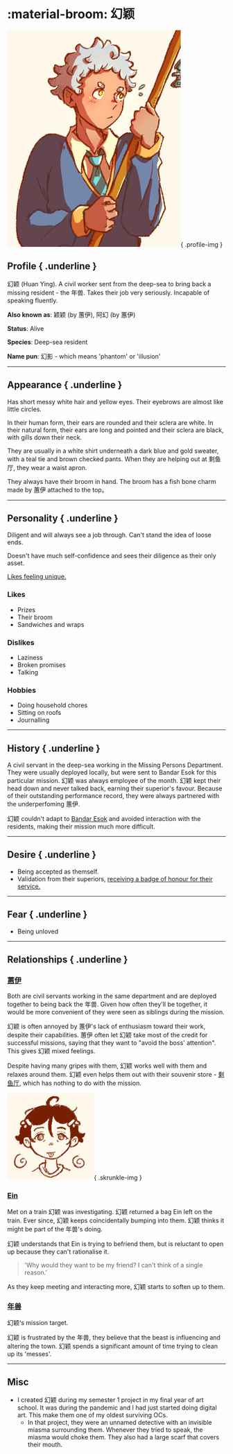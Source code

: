 :material-broom: 幻颖
========================

![huanying looking away and holding broom](../../../media/huanying-full.jpg){ .profile-img }


## Profile { .underline }

幻颖 (Huan Ying). A civil worker sent from the deep-sea to bring back a missing resident - the 年兽. Takes their job very seriously. Incapable of speaking fluently.

**Also known as**: 颖颖 (by 蕙伊), 阿幻 (by 蕙伊)

**Status**: Alive

**Species**: Deep-sea resident

**Name pun**: 幻影 - which means 'phantom' or 'illusion'

---

## Appearance { .underline }

Has short messy white hair and yellow eyes. Their eyebrows are almost like little circles. 

In their human form, their ears are rounded and their sclera are white. In their natural form, their ears are long and pointed and their sclera are black, with gills down their neck.

They are usually in a white shirt underneath a dark blue and gold sweater, with a teal tie and brown checked pants. When they are helping out at 剩鱼厅, they wear a waist apron.

They always have their broom in hand. The broom has a fish bone charm made by 蕙伊 attached to the top。

---

## Personality { .underline }

Diligent and will always see a job through. Can't stand the idea of loose ends. 

Doesn't have much self-confidence and sees their diligence as their only asset.

[Likes feeling unique.](../Snippets/restoran-laut-brainstorm.md#%E5%B9%BB%E9%A2%96%20and%20%E8%95%99%E4%BC%8A)

### Likes

- Prizes
- Their broom
- Sandwiches and wraps

### Dislikes

- Laziness
- Broken promises
- Talking

### Hobbies

- Doing household chores
- Sitting on roofs
- Journalling

---

## History { .underline }

A civil servant in the deep-sea working in the Missing Persons Department. They were usually deployed locally, but were sent to Bandar Esok for this particular mission. 幻颖 was always employee of the month. 幻颖 kept their head down and never talked back, earning their superior's favour.  Because of their outstanding performance record, they were always partnered with the underperfoming 蕙伊. 

幻颖 couldn't adapt to [Bandar Esok](../Locations/bandar-esok.md) and avoided interaction with the residents, making their mission much more difficult.

---

## Desire { .underline }

- Being accepted as themself.
- Validation from their superiors, [receiving a badge of honour for their service.](../../ideas/failure/prizes.md)

---

## Fear { .underline }

- Being unloved

---

## Relationships { .underline }

### [蕙伊](1hui-yi.md)

Both are civil servants working in the same department and are deployed together to being back the 年兽. Given how often they'll be together, it would be more convenient of they were seen as siblings during the mission.

幻颖 is often annoyed by 蕙伊's lack of enthusiasm toward their work, despite their capabilities. 蕙伊 often let 幻颖 take most of the credit for successful missions, saying that they want to "avoid the boss' attention". This gives 幻颖 mixed feelings.

Despite having many gripes with them, 幻颖 works well with them and relaxes around them. 幻颖 even helps them out with their souvenir store - [剩鱼厅](../Locations/souvenir-shop.md), which has nothing to do with the mission.


![ein-chibi](../../../media/ein-skrunkle.jpg){ .skrunkle-img }


### [Ein](1ein.md)

Met on a train 幻颖 was investigating. 幻颖 returned a bag Ein left on the train. Ever since, 幻颖 keeps coincidentally bumping into them. 幻颖 thinks it might be part of the 年兽's doing.

幻颖 understands that Ein is trying to befriend them, but is reluctant to open up because they can't rationalise it.
> 'Why would they want to be my friend? I can't think of a single reason.'

As they keep meeting and interacting more, 幻颖 starts to soften up to them.

### [年兽](beast.md)

幻颖‘s mission target.

幻颖 is frustrated by the 年兽, they believe that the beast is influencing and altering the town. 幻颖 spends a significant amount of time trying to clean up its 'messes'.

---

## Misc

- I created 幻颖 during my semester 1 project in my final year of art school. It was during the pandemic and I had just started doing digital art. This make them one of my oldest surviving OCs. 
    - In that project, they were an unnamed detective with an invisible miasma surrounding them. Whenever they tried to speak, the miasma would choke them. They also had a large scarf that covers their mouth.

